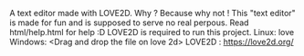 A text editor made with LOVE2D.
Why ?
Because why not !
This "text editor" is made for fun and is supposed to serve no real perpous.
Read html/help.html for help :D
LOVE2D is required to run this project.
Linux: love <path to folder>
Windows: <Drag and drop the file on love 2d>
LOVE2D : https://love2d.org/
